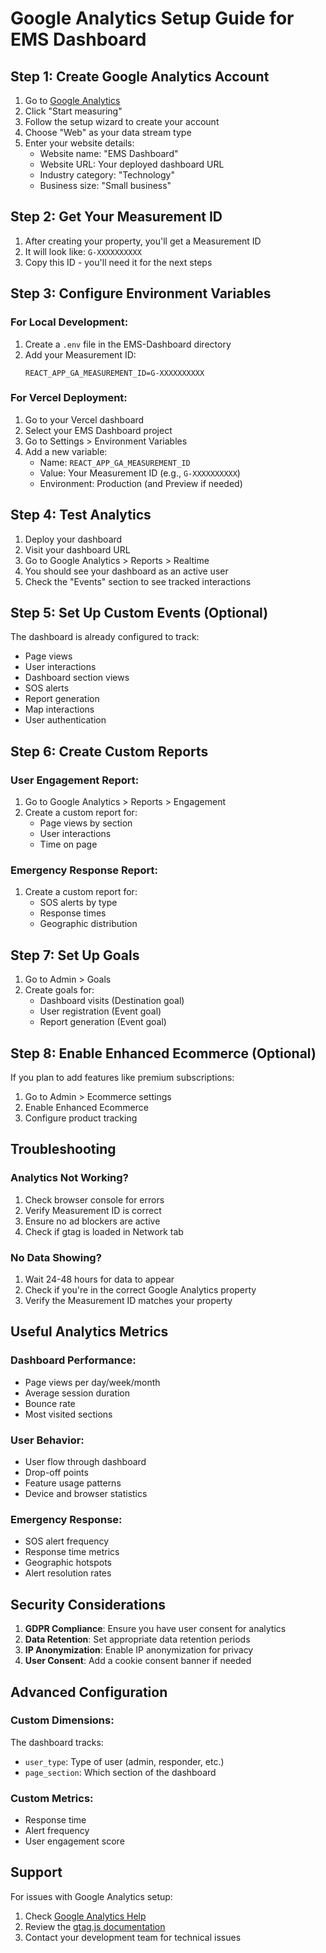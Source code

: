 # Google Analytics Setup Guide for EMS Dashboard

## Step 1: Create Google Analytics Account

1. Go to [Google Analytics](https://analytics.google.com/)
2. Click "Start measuring"
3. Follow the setup wizard to create your account
4. Choose "Web" as your data stream type
5. Enter your website details:
   - Website name: "EMS Dashboard"
   - Website URL: Your deployed dashboard URL
   - Industry category: "Technology"
   - Business size: "Small business"

## Step 2: Get Your Measurement ID

1. After creating your property, you'll get a Measurement ID
2. It will look like: `G-XXXXXXXXXX`
3. Copy this ID - you'll need it for the next steps

## Step 3: Configure Environment Variables

### For Local Development:
1. Create a `.env` file in the EMS-Dashboard directory
2. Add your Measurement ID:
   ```
   REACT_APP_GA_MEASUREMENT_ID=G-XXXXXXXXXX
   ```

### For Vercel Deployment:
1. Go to your Vercel dashboard
2. Select your EMS Dashboard project
3. Go to Settings > Environment Variables
4. Add a new variable:
   - Name: `REACT_APP_GA_MEASUREMENT_ID`
   - Value: Your Measurement ID (e.g., `G-XXXXXXXXXX`)
   - Environment: Production (and Preview if needed)

## Step 4: Test Analytics

1. Deploy your dashboard
2. Visit your dashboard URL
3. Go to Google Analytics > Reports > Realtime
4. You should see your dashboard as an active user
5. Check the "Events" section to see tracked interactions

## Step 5: Set Up Custom Events (Optional)

The dashboard is already configured to track:
- Page views
- User interactions
- Dashboard section views
- SOS alerts
- Report generation
- Map interactions
- User authentication

## Step 6: Create Custom Reports

### User Engagement Report:
1. Go to Google Analytics > Reports > Engagement
2. Create a custom report for:
   - Page views by section
   - User interactions
   - Time on page

### Emergency Response Report:
1. Create a custom report for:
   - SOS alerts by type
   - Response times
   - Geographic distribution

## Step 7: Set Up Goals

1. Go to Admin > Goals
2. Create goals for:
   - Dashboard visits (Destination goal)
   - User registration (Event goal)
   - Report generation (Event goal)

## Step 8: Enable Enhanced Ecommerce (Optional)

If you plan to add features like premium subscriptions:
1. Go to Admin > Ecommerce settings
2. Enable Enhanced Ecommerce
3. Configure product tracking

## Troubleshooting

### Analytics Not Working?
1. Check browser console for errors
2. Verify Measurement ID is correct
3. Ensure no ad blockers are active
4. Check if gtag is loaded in Network tab

### No Data Showing?
1. Wait 24-48 hours for data to appear
2. Check if you're in the correct Google Analytics property
3. Verify the Measurement ID matches your property

## Useful Analytics Metrics

### Dashboard Performance:
- Page views per day/week/month
- Average session duration
- Bounce rate
- Most visited sections

### User Behavior:
- User flow through dashboard
- Drop-off points
- Feature usage patterns
- Device and browser statistics

### Emergency Response:
- SOS alert frequency
- Response time metrics
- Geographic hotspots
- Alert resolution rates

## Security Considerations

1. **GDPR Compliance**: Ensure you have user consent for analytics
2. **Data Retention**: Set appropriate data retention periods
3. **IP Anonymization**: Enable IP anonymization for privacy
4. **User Consent**: Add a cookie consent banner if needed

## Advanced Configuration

### Custom Dimensions:
The dashboard tracks:
- `user_type`: Type of user (admin, responder, etc.)
- `page_section`: Which section of the dashboard

### Custom Metrics:
- Response time
- Alert frequency
- User engagement score

## Support

For issues with Google Analytics setup:
1. Check [Google Analytics Help](https://support.google.com/analytics)
2. Review the [gtag.js documentation](https://developers.google.com/analytics/devguides/collection/gtagjs)
3. Contact your development team for technical issues 